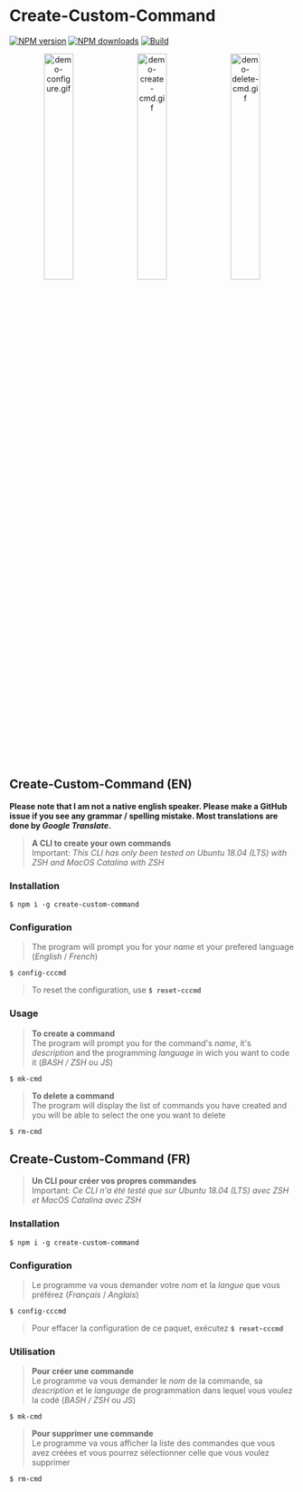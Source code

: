 # Create-Custom-Command

[![NPM version](https://badge.fury.io/js/create-custom-command.svg)](https://npmjs.org/package/create-custom-command) [![NPM downloads](https://img.shields.io/npm/dt/create-custom-command?label=npm%20downloads)](https://npmjs.org/package/create-custom-command) [![Build](https://github.com/Samuel-Martineau/RM-Comments-CLI/workflows/CI/badge.svg)](https://github.com/Samuel-Martineau/create-custom-command/actions?query=workflow%3ACI)

<p float="left" align="middle">
  <img width="32%" alt="demo-configure.gif" src="https://raw.githubusercontent.com/Samuel-Martineau/create-custom-command/master/gifs/demo-configure.gif" />
  <img width="32%" alt="demo-create-cmd.gif" src="https://raw.githubusercontent.com/Samuel-Martineau/create-custom-command/master/gifs/demo-create-cmd.gif" />
  <img width="32%" alt="demo-delete-cmd.gif" src="https://raw.githubusercontent.com/Samuel-Martineau/create-custom-command/master/gifs/demo-delete-cmd.gif" />
</p>

## Create-Custom-Command (EN)

**Please note that I am not a native english speaker. Please make a GitHub issue if you see any grammar / spelling mistake. Most translations are done by _Google Translate_.**

> **A CLI to create your own commands**  
> Important: _This CLI has only been tested on Ubuntu 18.04 (LTS) with ZSH and MacOS Catalina with ZSH_

### Installation

`$ npm i -g create-custom-command`

### Configuration

> The program will prompt you for your _name_ et your prefered language (_English_ / _French_)

`$ config-cccmd`

> To reset the configuration, use **`$ reset-cccmd`**

### Usage

> **To create a command**  
> The program will prompt you for the command's _name_, it's _description_ and the programming _language_ in wich you want to code it (_BASH / ZSH_ ou _JS_)

`$ mk-cmd`

> **To delete a command**  
> The program will display the list of commands you have created and you will be able to select the one you want to delete

`$ rm-cmd`

## Create-Custom-Command (FR)

> **Un CLI pour créer vos propres commandes**  
> Important: _Ce CLI n'a été testé que sur Ubuntu 18.04 (LTS) avec ZSH et MacOS Catalina avec ZSH_

### Installation

`$ npm i -g create-custom-command`

### Configuration

> Le programme va vous demander votre _nom_ et la _langue_ que vous préférez (_Français_ / _Anglais_)

`$ config-cccmd`

> Pour effacer la configuration de ce paquet, exécutez **`$ reset-cccmd`**

### Utilisation

> **Pour créer une commande**  
> Le programme va vous demander le _nom_ de la commande, sa _description_ et le _language_ de programmation dans lequel vous voulez la codé (_BASH / ZSH_ ou _JS_)

`$ mk-cmd`

> **Pour supprimer une commande**  
> Le programme va vous afficher la liste des commandes que vous avez créées et vous pourrez sélectionner celle que vous voulez supprimer

`$ rm-cmd`
